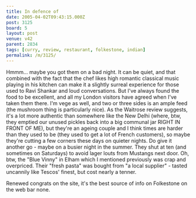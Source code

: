 ```yaml
---
title: In defence of
date: 2005-04-02T09:43:15.000Z
post: 3125
board: 5
layout: post
venue: v42
parent: 2834
tags: [curry, review, restaurant, folkestone, indian]
permalink: /m/3125/
---
```

Hmmm... maybe you got them on a bad night. It can be quiet, and that combined with the fact that the chef likes high romantic classical music playing in his kitchen can make it a slightly surreal experience for those used to Ravi Shankar and loud conversations. But I've always found the food to be excellent, and all my London visitors have agreed when I've taken them there. I'm vege as well, and two or three sides is an ample feed (the mushroom thing is particularly nice). As the Waitrose review suggests, it's a lot more authentic than somewhere like the New Delhi (where, btw, they emptied our unused pickles back into a big communal jar RIGHT IN FRONT OF ME), but they're an ageing couple and I think times are harder than they used to be (they used to get a lot of French customers), so maybe they're cutting a few corners these days on quieter nights. Do give it another go - maybe on a busier night in the summer. They shut at ten (and sometimes on Saturdays) to avoid lager louts from Mustangs next door. Oh, btw, the "Blue Vinny" in Elham which I mentioned previously was crap and overpriced. Their "fresh pasta" was bought from "a local supplier" - tasted uncannily like Tescos' finest, but cost nearly a tenner. 

Renewed congrats on the site, it's the best source of info on Folkestone on the web bar none.
